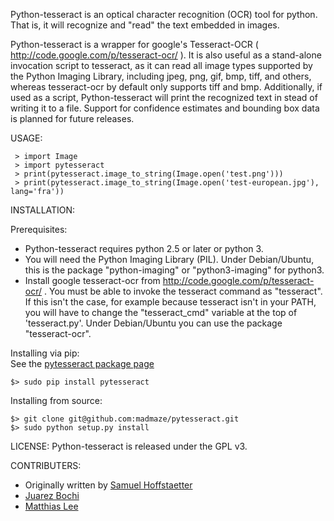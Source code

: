 Python-tesseract is an optical character recognition (OCR) tool for python.
That is, it will recognize and "read" the text embedded in images.

Python-tesseract is a wrapper for google's Tesseract-OCR
( http://code.google.com/p/tesseract-ocr/ ).  It is also useful as a
stand-alone invocation script to tesseract, as it can read all image types
supported by the Python Imaging Library, including jpeg, png, gif, bmp, tiff,
and others, whereas tesseract-ocr by default only supports tiff and bmp.
Additionally, if used as a script, Python-tesseract will print the recognized
text in stead of writing it to a file. Support for confidence estimates and
bounding box data is planned for future releases.


USAGE:
```
 > import Image
 > import pytesseract
 > print(pytesseract.image_to_string(Image.open('test.png')))
 > print(pytesseract.image_to_string(Image.open('test-european.jpg'), lang='fra'))
```

INSTALLATION:

Prerequisites:
* Python-tesseract requires python 2.5 or later or python 3.
* You will need the Python Imaging Library (PIL).  Under Debian/Ubuntu, this is
  the package "python-imaging" or "python3-imaging" for python3.
* Install google tesseract-ocr from http://code.google.com/p/tesseract-ocr/ .
  You must be able to invoke the tesseract command as "tesseract". If this
  isn't the case, for example because tesseract isn't in your PATH, you will
  have to change the "tesseract_cmd" variable at the top of 'tesseract.py'.
  Under Debian/Ubuntu you can use the package "tesseract-ocr".
  
Installing via pip:   
See the [pytesseract package page](https://pypi.python.org/pypi/pytesseract)   
```
$> sudo pip install pytesseract   
```

Installing from source:   
```
$> git clone git@github.com:madmaze/pytesseract.git   
$> sudo python setup.py install  
```

LICENSE:
Python-tesseract is released under the GPL v3.

CONTRIBUTERS:
- Originally written by [Samuel Hoffstaetter](https://github.com/hoffstaetter) 
- [Juarez Bochi](https://github.com/jbochi)
- [Matthias Lee](https://github.com/madmaze)

